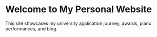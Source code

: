 # Welcome to My Personal Website

This site showcases my university application journey, awards, piano performances, and blog.

